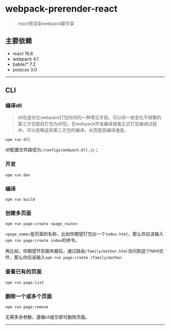 # webpack-prerender-react
> react预渲染webpack脚手架

## 主要依赖
* react 16.6
* webpack  4.1
* bable/* 7.2
* postcss 3.0

---
## CLI
### 编译dll
> dll包是优化webpack打包时间的一种常见手段，可以将一些变化不频繁的第三方包提前打包为dll包，在webpack开发编译或者正式打包编译过程中，可以忽略这些第三方包的编译，从而提高编译速度。
```shell
npm run dll
```
dll配置文件路径为:`/configs/webpack.dll.js`；

### 开发 
```shell
npm run dev
```

### 编译
```shell
npm run build
```

### 创建多页面
```shell
npm run page:create <page_route>
```
`<page_name>`是页面的名称，比如你期望打包出一个`index.html`，那么你应该输入`npm run page:create index`的命令。  

再比如，你期望开启服务器后，通过路由`/family/mother.html`访问到这个html文件，那么你应该输入`npm run page:create /family/mother`

### 查看已有的页面
```shell
npm run page:list
```

### 删除一个或多个页面
```shell
npm run page:remove
```
无需多余参数，遵循cli提示即可删除页面。

---